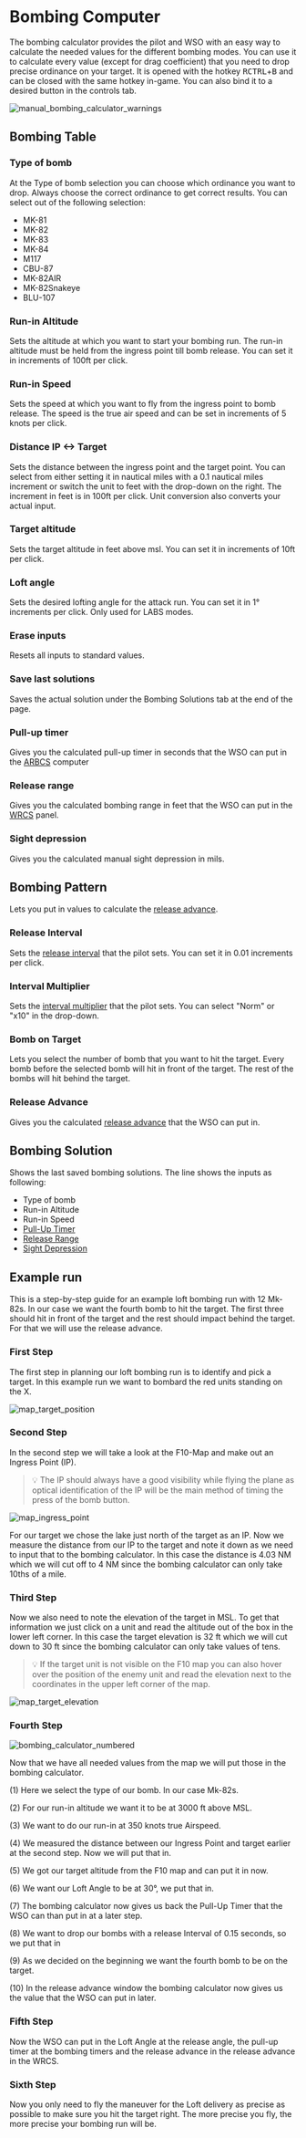 # Bombing Computer

The bombing calculator provides the pilot and WSO with an easy way to calculate the needed values
for the different bombing modes. You can use it to calculate every value (except for drag
coefficient) that you need to drop precise ordinance on your target. It is opened with the hotkey
<kbd>RCTRL</kbd>+<kbd>B</kbd> and can be closed with the same hotkey in-game. You can also bind it
to a desired button in the controls tab.

![manual_bombing_calculator_warnings](../img/manual_bombing_calculator_warning.jpg)

## Bombing Table

### Type of bomb

At the Type of bomb selection you can choose which ordinance you want to drop. Always choose the
correct ordinance to get correct results. You can select out of the following selection:

- MK-81
- MK-82
- MK-83
- MK-84
- M117
- CBU-87
- MK-82AIR
- MK-82Snakeye
- BLU-107

### Run-in Altitude

Sets the altitude at which you want to start your bombing run. The run-in altitude must be held from
the ingress point till bomb release. You can set it in increments of 100ft per click.

### Run-in Speed

Sets the speed at which you want to fly from the ingress point to bomb release. The speed is the
true air speed and can be set in increments of 5 knots per click.

### Distance IP <-> Target

Sets the distance between the ingress point and the target point. You can select from either setting
it in nautical miles with a 0.1 nautical miles increment or switch the unit to feet with the
drop-down on the right. The increment in feet is in 100ft per click. Unit conversion also converts
your actual input.

### Target altitude

Sets the target altitude in feet above msl. You can set it in increments of 10ft per click.

### Loft angle

Sets the desired lofting angle for the attack run. You can set it in 1° increments per click.
Only used for LABS modes.

### Erase inputs

Resets all inputs to standard values.

### Save last solutions

Saves the actual solution under the Bombing Solutions tab at the end of the page.

### Pull-up timer

Gives you the calculated pull-up timer in seconds that the WSO can put in
the [ARBCS](../systems/weapon_systems/arbcs.md#bombing-timers) computer

### Release range

Gives you the calculated bombing range in feet that the WSO can put in
the [WRCS](../systems/weapon_systems/wrcs.md#release-range-control) panel.

### Sight depression

Gives you the calculated manual sight depression in mils.

## Bombing Pattern

Lets you put in values to calculate
the [release advance](../systems/weapon_systems/wrcs.md#release-advance-control).

### Release Interval

Sets the [release interval](../systems/weapon_systems/awru.md) that the pilot sets. You can set it
in 0.01 increments per click.

### Interval Multiplier

Sets the [interval multiplier](../systems/weapon_systems/awru.md) that the pilot sets. You can
select "Norm" or "x10" in the drop-down.

### Bomb on Target

Lets you select the number of bomb that you want to hit the target. Every bomb before the selected
bomb will hit in front of the target. The rest of the bombs will hit behind the target.

### Release Advance

Gives you the calculated
[release advance](../systems/weapon_systems/wrcs.md#release-advance-control) that the WSO can put
in.

## Bombing Solution

Shows the last saved bombing solutions. The line shows the inputs as following:

- Type of bomb
- Run-in Altitude
- Run-in Speed
- [Pull-Up Timer](../systems/weapon_systems/arbcs.md)
- [Release Range](../systems/weapon_systems/wrcs.md#release-range-control)
- [Sight Depression](../cockpit/pilot/dscg_controls#reticle-depression-knob)

## Example run

This is a step-by-step guide for an example loft bombing run with 12 Mk-82s. In our case we want the
fourth bomb to hit the target. The first three should hit in front of the target and the rest should
impact behind the target. For that we will use the release advance.

### First Step

The first step in planning our loft bombing run is to identify and pick a target. In this example
run we want to bombard the red units standing on the X.

![map_target_position](../img/map_target_position.jpg)

### Second Step

In the second step we will take a look at the F10-Map and make out an Ingress Point (IP).

> 💡 The IP should always have a good visibility while flying the plane as optical identification of
> the IP will be the main method of timing the press of the bomb button.

![map_ingress_point](../img/map_ingress_point.jpg)

For our target we chose the lake just north of the target as an IP. Now we measure the distance from
our IP to the target and note it down as we need to input that to the bombing calculator. In this
case the distance is 4.03 NM which we will cut off to 4 NM since the bombing calculator can only
take 10ths of a mile.

### Third Step

Now we also need to note the elevation of the target in MSL. To get that information we just click
on a unit and read the altitude out of the box in the lower left corner. In this case the target
elevation is 32 ft which we will cut down to 30 ft since the bombing calculator can only take values
of tens.

> 💡 If the target unit is not visible on the F10 map you can also hover over the position of the
> enemy unit and read the elevation next to the coordinates in the upper left corner of the map.

![map_target_elevation](../img/map_target_elevation.jpg)

### Fourth Step

![bombing_calculator_numbered](../img/bombing_calculator_numbered.jpg)

Now that we have all needed values from the map we will put those in the bombing calculator.

(1) Here we select the type of our bomb. In our case Mk-82s.

(2) For our run-in altitude we want it to be at 3000 ft above MSL.

(3) We want to do our run-in at 350 knots true Airspeed.

(4) We measured the distance between our Ingress Point and target earlier at the second step. Now we
will put that in.

(5) We got our target altitude from the F10 map and can put it in now.

(6) We want our Loft Angle to be at 30°, we put that in.

(7) The bombing calculator now gives us back the Pull-Up Timer that the WSO can than put in at a
later step.

(8) We want to drop our bombs with a release Interval of 0.15 seconds, so we put that in

(9) As we decided on the beginning we want the fourth bomb to be on the target.

(10) In the release advance window the bombing calculator now gives us the value that the WSO can
put in later.

### Fifth Step

Now the WSO can put in the Loft Angle at the release angle, the pull-up timer at the bombing timers
and the release advance in the release advance in the WRCS.

### Sixth Step

Now you only need to fly the maneuver for the Loft delivery as precise as possible to make sure
you hit the target right. The more precise you fly, the more precise your bombing run will be.
